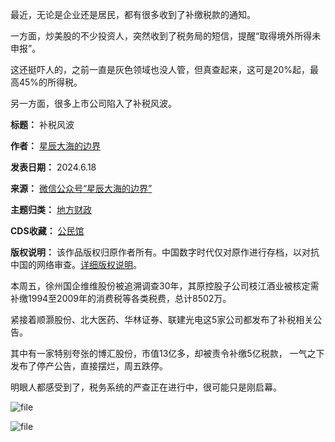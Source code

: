 最近，无论是企业还是居民，都有很多收到了补缴税款的通知。


一方面，炒美股的不少投资人，突然收到了税务局的短信，提醒“取得境外所得未申报”。


这还挺吓人的，之前一直是灰色领域也没人管，但真查起来，这可是20%起，最高45%的所得税。


另一方面，很多上市公司陷入了补税风波。




**标题：** 补税风波  

**作者：** [星辰大海的边界](https://chinadigitaltimes.net/space/星辰大海的边界)  

**发表日期：** 2024.6.18  

**来源：** [微信公众号“星辰大海的边界”](https://mp.weixin.qq.com/s/A6DKX9fJLKB-VfsLKfvFHA)  

**主题归类：** [地方财政](https://chinadigitaltimes.net/space/地方财政)  

**CDS收藏：** [公民馆](https://chinadigitaltimes.net/space/%E5%85%AC%E6%B0%91%E9%A6%86)  

**版权说明：** 该作品版权归原作者所有。中国数字时代仅对原作进行存档，以对抗中国的网络审查。[详细版权说明](https://chinadigitaltimes.net/chinese/copyright)。


本周五，徐州国企维维股份被追溯调查30年，其原控股子公司枝江酒业被核定需补缴1994至2009年的消费税等各类税费，总计8502万。


紧接着顺灏股份、北大医药、华林证券、联建光电这5家公司都发布了补税相关公告。


其中有一家特别夸张的博汇股份，市值13亿多，却被责令补缴5亿税款， 一气之下发布了停产公告，直接摆烂，周五跌停。


明眼人都感受到了，税务系统的严查正在进行中，很可能只是刚启幕。


![file](https://chinadigitaltimes.net/chinese/files/2024/06/image-1718705828378.png)


![file](https://chinadigitaltimes.net/chinese/files/2024/06/image-1718705897710.png)

